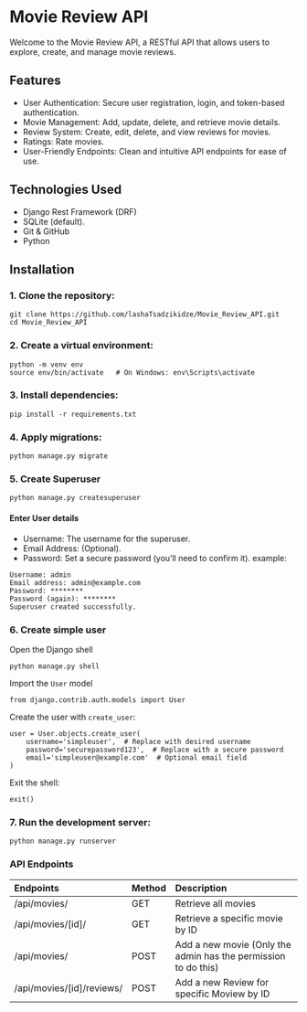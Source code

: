 # Movie Review API
Welcome to the Movie Review API, a RESTful API that allows users to explore, create, and manage movie reviews.

## Features
* User Authentication: Secure user registration, login, and token-based authentication.
* Movie Management: Add, update, delete, and retrieve movie details.
* Review System: Create, edit, delete, and view reviews for movies.
* Ratings: Rate movies.
* User-Friendly Endpoints: Clean and intuitive API endpoints for ease of use.

## Technologies Used
* Django Rest Framework (DRF)
* SQLite (default).
* Git & GitHub
* Python

## Installation
### 1. Clone the repository:
```
git clone https://github.com/lashaTsadzikidze/Movie_Review_API.git
cd Movie_Review_API
```

### 2. Create a virtual environment:
```
python -m venv env  
source env/bin/activate   # On Windows: env\Scripts\activate  
```

### 3. Install dependencies:
```
pip install -r requirements.txt
```

### 4. Apply migrations:
```
python manage.py migrate
```

### 5. Create Superuser
```
python manage.py createsuperuser
```
#### Enter User details
- Username: The username for the superuser.
- Email Address: (Optional).
- Password: Set a secure password (you’ll need to confirm it).
example:
```
Username: admin
Email address: admin@example.com
Password: ********
Password (again): ********
Superuser created successfully.
```

### 6. Create simple user
Open the Django shell
```
python manage.py shell
```
Import the `User` model
```
from django.contrib.auth.models import User
```
Create the user with `create_user`:
```
user = User.objects.create_user(
    username='simpleuser',  # Replace with desired username
    password='securepassword123',  # Replace with a secure password
    email='simpleuser@example.com'  # Optional email field
)
```
Exit the shell:
```
exit()
```

### 7. Run the development server:
```
python manage.py runserver
```

### API Endpoints
| Endpoints                 | Method   | Description                                                    |
|:------------------------- |:-------- |:-------------------------------------------------------------- |
| /api/movies/              | GET      | Retrieve all movies                                            |
| /api/movies/[id]/         | GET      | Retrieve a specific movie by ID                                |
| /api/movies/              | POST     | Add a new movie (Only the admin has the permission to do this) |
| /api/movies/[id]/reviews/ | POST     | Add a new Review for specific Moview by ID                     |
